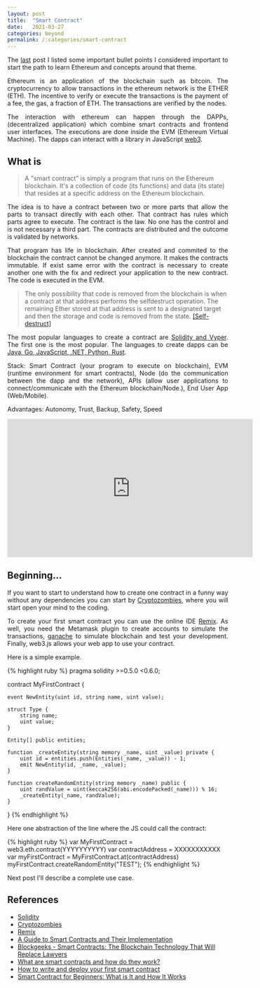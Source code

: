 ```yaml
---
layout: post
title:  "Smart Contract"
date:   2021-03-27
categories: beyond
permalink: /:categories/smart-contract
---
```


<p style="text-align: justify;">The <a href="https://fabiana2611.github.io/blockchain/ethereum">last</a> post I listed some important bullet points I considered important to start the path to learn Ethereum and concepts around that theme.</p>

<p style="text-align: justify;">Ethereum is an application of the blockchain such as bitcoin. The cryptocurrency to allow transactions in the ethereum network is the ETHER (ETH). The incentive to verify or execute the transactions is the payment of a fee, the gas, a fraction of ETH. The transactions are verified by the nodes.</p>

<p style="text-align: justify;">The interaction with ethereum can happen through the DAPPs, (decentralized application) which combine smart contracts and frontend user interfaces. The executions are done inside the EVM (Ethereum Virtual Machine). The dapps can interact with a library in JavaScript <a href="https://ethereum.org/en/developers/docs/web2-vs-web3/">web3</a>.</p>

<h2>What is</h2>

<blockquote>A "smart contract" is simply a program that runs on the Ethereum blockchain. It's a collection of code (its functions) and data (its state) that resides at a specific address on the Ethereum blockchain. </blockquote>

<p style="text-align: justify;"> The idea is to have a contract between two or more parts that allow the parts to transact directly with each other. That contract has rules which parts agree to execute.  The contract is the law. No one has the control and is not necessary a third part. The contracts are distributed and the outcome is validated by networks. </p>

<p style="text-align: justify;">That program has life in blockchain. After created and commited to the blockchain the contract cannot be changed anymore. It makes the contracts immutable. If exist same error with the contract is necessary to create another one with the fix and redirect your application to the new contract. The code is executed in the EVM. </p>

<blockquote>The only possibility that code is removed from the blockchain is when a contract at that address performs the selfdestruct operation. The remaining Ether stored at that address is sent to a designated target and then the storage and code is removed from the state. <a href="https://docs.soliditylang.org/en/v0.4.24/introduction-to-smart-contracts.html#self-destruct">[Self-destruct]</a></blockquote>

<p style="text-align: justify;">The most popular languages to create a contract are <a href="https://ethereum.org/en/developers/docs/smart-contracts/languages/">Solidity and Vyper</a>. The first one is the most popular. The languages to create dapps can be <a href="https://geth.ethereum.org/docs/dapp/native-bindings">Java, Go, JavaScript, .NET, Python, Rust</a>.</p>

<p style="text-align: justify;">Stack: Smart Contract (your program to execute on blockchain), EVM (runtime environment for smart contracts), Node (do the communication between the dapp and the network), APIs (allow user applications to connect/communicate with the Ethereum blockchain/Node.), End User App (Web/Mobile).</p>

<p>Advantages: Autonomy, Trust, Backup, Safety, Speed </p>

<p><center>
  <iframe width="560" height="315" src="https://www.youtube.com/embed/ZE2HxTmxfrI" title="YouTube video player" frameborder="0" allow="accelerometer; autoplay; clipboard-write; encrypted-media; gyroscope; picture-in-picture" allowfullscreen></iframe>
</center></p>

<h2>Beginning...</h2>

<p style="text-align: justify;">If you want to start to understand how to create one contract in a funny way without any dependencies you can start by <a href="https://cryptozombies.io/">Cryptozombies</a>, where you will start open your mind to the coding. <p>

<p style="text-align: justify;">To create your first smart contract you can use the online IDE <a href="https://remix.ethereum.org/">Remix</a>. As well, you need the Metamask plugin to create accounts to simulate the transactions, <a href="https://www.trufflesuite.com/">ganache</a> to simulate blockchain and test your development. Finally, web3.js allows your web app to use your contract. </p>

<p>Here is a simple example.</p>

{% highlight ruby %}
pragma solidity >=0.5.0 <0.6.0;

contract MyFirstContract {

    event NewEntity(uint id, string name, uint value);

    struct Type {
        string name;
        uint value;
    }

    Entity[] public entities;

    function _createEntity(string memory _name, uint _value) private {
        uint id = entities.push(Entities(_name, _value)) - 1;
        emit NewEntity(id, _name, _value);
    }

    function createRandomEntity(string memory _name) public {
        uint randValue = uint(keccak256(abi.encodePacked(_name))) % 16;
        _createEntity(_name, randValue);
    }
}
{% endhighlight %}

<p>Here one abstraction of the line where the JS could call the contract:</p>


{% highlight ruby %}
var MyFirstContract = web3.eth.contract(YYYYYYYYYY)
var contractAddress = XXXXXXXXXXX
var myFirstContract = MyFirstContract.at(contractAddress)
myFirstContract.createRandomEntity("TEST");
{% endhighlight %}  

<p>Next post I'll describe a complete use case.</p>

<h2>References</h2>

<ul>
  <li><a href="https://docs.soliditylang.org/en/v0.4.24/index.html">Solidity</a></li>
  <li><a href="https://cryptozombies.io/">Cryptozombies</a></li>
  <li><a href="https://remix.ethereum.org/">Remix</a></li>
  <li><a href="https://rubygarage.org/blog/guide-to-smart-contracts">A Guide to Smart Contracts and Their Implementation</a></li>
  <li><a href="https://blockgeeks.com/guides/smart-contracts/">Blockgeeks - Smart Contracts: The Blockchain Technology That Will Replace Lawyers</a></li>
  <li><a href="https://swissborg.com/blog/smart-contracts">What are smart contracts and how do they work?</a></li>
  <li><a href="https://www.freecodecamp.org/news/how-to-write-and-deploy-your-first-smart-contract-341d5e2ffb35/">How to write and deploy your first smart contract</a></li>
  <li><a href="https://thebitcamp.com/blog/smart-contracts">Smart Contract for Beginners: What is It and How It Works</a></li>
</ul>
